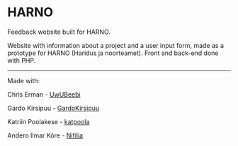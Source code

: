 # HARNO
Feedback website built for HARNO.

Website with information about a project and a user input form, made as a prototype for HARNO (Haridus ja noorteamet). Front and back-end done with PHP.

-------------------------------------------------------------------------------------------------------------------------------------------------------------------------

Made with:

Chris Erman - [UwUBeebi](github.com/uwubeebi)

Gardo Kirsipuu - [GardoKirsipuu](github.com/GardoKirsipuu)

Katriin Poolakese - [katpoola](github.com/katpoola)

Andero Ilmar Kõre - [Nifilia](github.com/Nifilia)
